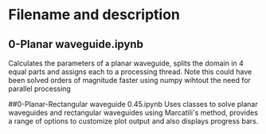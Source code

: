 # Filename and description
## 0-Planar waveguide.ipynb		
Calculates the parameters of a planar waveguide, splits the domain in 4 equal parts and assigns each to a processing
thread. Note this could have been solved orders of magnitude faster using numpy wihtout the need for parallel processing

##0-Planar-Rectangular waveguide 0.45.ipynb
Uses classes to solve planar waveguides and rectangular waveguides using Marcatili's method, provides a range of options
to customize plot output and also displays progress bars.